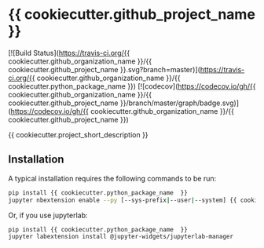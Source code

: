 
# {{ cookiecutter.github_project_name }}

[![Build Status](https://travis-ci.org/{{ cookiecutter.github_organization_name }}/{{ cookiecutter.github_project_name  }}.svg?branch=master)](https://travis-ci.org/{{ cookiecutter.github_organization_name }}/{{ cookiecutter.python_package_name  }})
[![codecov](https://codecov.io/gh/{{ cookiecutter.github_organization_name }}/{{ cookiecutter.github_project_name  }}/branch/master/graph/badge.svg)](https://codecov.io/gh/{{ cookiecutter.github_organization_name }}/{{ cookiecutter.github_project_name  }})


{{ cookiecutter.project_short_description }}

## Installation

A typical installation requires the following commands to be run:

```bash
pip install {{ cookiecutter.python_package_name  }}
jupyter nbextension enable --py [--sys-prefix|--user|--system] {{ cookiecutter.python_package_name  }}
```

Or, if you use jupyterlab:

```bash
pip install {{ cookiecutter.python_package_name  }}
jupyter labextension install @jupyter-widgets/jupyterlab-manager
```
